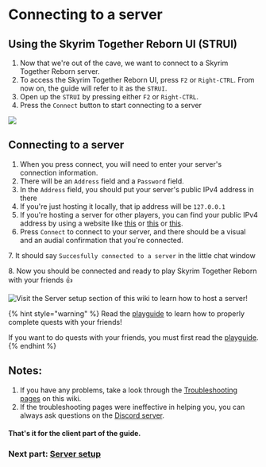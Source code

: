 # Connecting to a server

## Using the Skyrim Together Reborn UI (STRUI)

1. Now that we're out of the cave, we want to connect to a Skyrim Together Reborn server.
2. To access the Skyrim Together Reborn UI, press `F2` or `Right-CTRL`. From now on, the guide will refer to it as the `STRUI`.
3. Open up the `STRUI` by pressing either `F2` or `Right-CTRL`.
4. Press the `Connect` button to start connecting to a server

![](https://shx.is/5BlQ6rSiM.png)

## Connecting to a server

1. When you press connect, you will need to enter your server's connection information.
2. There will be an `Address` field and a `Password` field.
3. In the `Address` field, you should put your server's public IPv4 address in there
4. If you're just hosting it locally, that ip address will be `127.0.0.1`
5. If you're hosting a server for other players, you can find your public IPv4 address by using a website like [this](https://icanhazip.com/) or [this](https://ipinfo.io/) or [this](https://www.whatismyip.com/).
6. Press `Connect` to connect to your server, and there should be a visual and an audial confirmation that you're connected.

7\. It should say `Succesfully connected to a server` in the little chat window

8\. Now you should be connected and ready to play Skyrim Together Reborn with your friends :thumbsup:

![Visit the Server setup section of this wiki to learn how to host a server!](https://shx.is/5CXy5CfmM.gif)

{% hint style="warning" %}
Read the [playguide](../../../../general-information/playguide.md) to learn how to properly complete quests with your friends!

If you want to do quests with your friends, you must first read the [playguide](../../../../general-information/playguide.md).
{% endhint %}

## **Notes:**

1. If you have any problems, take a look through the [Troubleshooting pages](../../../troubleshooting/) on this wiki.
2. If the troubleshooting pages were ineffective in helping you, you can always ask questions on the [Discord server](https://discord.com/invite/skyrimtogether).

#### That's it for the client part of the guide.

### Next part: [Server setup](../../../server-guide/)
